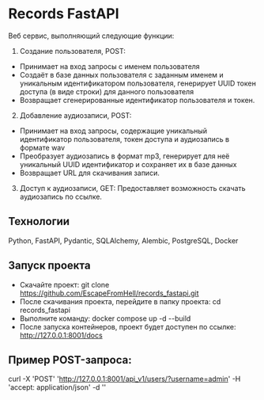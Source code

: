 # Records FastAPI

Веб сервис, выполняющий следующие функции:
1.	Создание пользователя, POST: 
- Принимает на вход запросы с именем пользователя
- Создаёт в базе данных пользователя с заданным именем и уникальным идентификатором пользователя, генерирует UUID токен доступа (в виде строки) для данного пользователя
- Возвращает сгенерированные идентификатор пользователя и токен.
2. Добавление аудиозаписи, POST:
- Принимает на вход запросы, содержащие уникальный идентификатор пользователя, токен доступа и аудиозапись в формате wav
- Преобразует аудиозапись в формат mp3, генерирует для неё уникальный UUID идентификатор и сохраняет их в базе данных
- Возвращает URL для скачивания записи.
3. Доступ к аудиозаписи, GET: Предоставляет возможность скачать аудиозапись по ссылке.

## Технологии
Python, FastAPI, Pydantic, SQLAlchemy, Alembic, PostgreSQL, Docker

## Запуск проекта
- Скачайте проект: git clone https://github.com/EscapeFromHell/records_fastapi.git
- После скачивания проекта, перейдите в папку проекта: cd records_fastapi
- Выполните команду: docker compose up -d --build
- После запуска контейнеров, проект будет доступен по ссылке: 
http://127.0.0.1:8001/docs

## Пример POST-запроса:
curl -X 'POST' 'http://127.0.0.1:8001/api_v1/users/?username=admin' -H 'accept: application/json' -d ''
